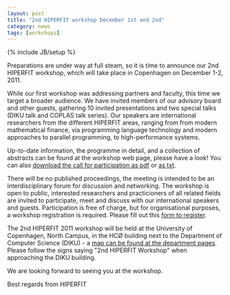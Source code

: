 ```yaml
---
layout: post
title: "2nd HIPERFIT workshop December 1st and 2nd"
category: news
tags: [workshops]
---
```

{% include JB/setup %}

Preparations are under way at full steam, so it is time to announce
our 2nd HIPERFIT workshop, which will take place in Copenhagen on
December 1-2, 2011.

While our first workshop was addressing partners and faculty, this
time we target a broader audience. We have invited members of our
advisory board and other guests, gathering 10 invited presentations
and two special talks (DIKU talk and COPLAS talk series). Our speakers
are international researchers from the different HIPERFIT areas,
ranging from from modern mathematical finance, via programming
language technology and modern approaches to parallel programming, to
high-performance systems.

Up-to-date information, the programme in detail, and a collection of
abstracts can be found at the workshop web page, please have a look!
You can also [download the call for participation as
pdf](pdf/CallForParticipation12-2011.pdf) or [as
txt](pdf/CallForParticipation12-2011.txt).

There will be no published proceedings, the meeting is intended to be
an interdisciplinary forum for discussion and networking. The workshop
is open to public, interested researchers and practicioners of all
related fields are invited to participate, meet and discuss with our
international speakers and guests. Participation is free of charge,
but for organisational purposes, a workshop registration is
required. Please fill out this [form to
register](http://www.diku.dk/begivenheder/2011/2nd_hiperfit/registration).

The 2nd HIPERFIT 2011 workshop will be held at the University of
Copenhagen, North Campus, in the HCØ building next to the Department
of Computer Science (DIKU) - a [map can be found at the department
pages](http://www.diku.dk/english/contact/findvej_kopi_kopi). Please
follow the signs saying "2nd HIPERFIT Workshop" when approaching the
DIKU building.

We are looking forward to seeing you at the workshop.

Best regards from HIPERFIT